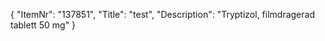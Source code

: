 {
  "ItemNr": "137851",
  "Title": "test",
  "Description": "Tryptizol, filmdragerad tablett 50 mg"
}